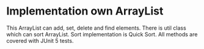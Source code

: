 # Implementation own ArrayList

This ArrayList can add, set, delete and find elements.
There is util class which can sort ArrayList.
Sort implementation is Quick Sort.
All methods are covered with JUnit 5 tests.
